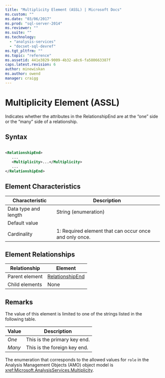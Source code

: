 ```yaml
---
title: "Multiplicity Element (ASSL) | Microsoft Docs"
ms.custom: ""
ms.date: "03/06/2017"
ms.prod: "sql-server-2014"
ms.reviewer: ""
ms.suite: ""
ms.technology: 
  - "analysis-services"
  - "docset-sql-devref"
ms.tgt_pltfrm: ""
ms.topic: "reference"
ms.assetid: 441e3829-9009-4b32-a8c6-fa580663387f
caps.latest.revision: 6
author: minewiskan
ms.author: owend
manager: craigg
---
```

# Multiplicity Element (ASSL)
  Indicates whether the attributes in the RelationshipEnd are at the “one” side or the “many” side of a relationship.  
  
## Syntax  
  
```xml  
  
<RelationshipEnd>  
   ...  
   <Multiplicity>...</Multiplicity>  
   ...  
</RelationshipEnd>  
```  
  
## Element Characteristics  
  
|Characteristic|Description|  
|--------------------|-----------------|  
|Data type and length|String (enumeration)|  
|Default value||  
|Cardinality|1: Required element that can occur once and only once.|  
  
## Element Relationships  
  
|Relationship|Element|  
|------------------|-------------|  
|Parent element|[RelationshipEnd](../data-type/relationshipend-data-type-assl.md)|  
|Child elements|None|  
  
## Remarks  
 The value of this element is limited to one of the strings listed in the following table.  
  
|Value|Description|  
|-----------|-----------------|  
|*One*|This is the primary key end.|  
|*Many*|This is the foreign key end.|  
  
 The enumeration that corresponds to the allowed values for `role` in the Analysis Management Objects (AMO) object model is <xref:Microsoft.AnalysisServices.Multiplicity>.  
  
  

